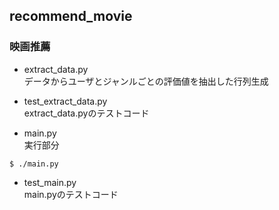 ## recommend_movie

### 映画推薦

- extract\_data.py  
データからユーザとジャンルごとの評価値を抽出した行列生成  

- test\_extract\_data.py  
extract\_data.pyのテストコード  

- main.py  
実行部分  
```
$ ./main.py
```

- test_main.py  
main.pyのテストコード  
